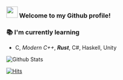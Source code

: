### <img src="https://github.githubassets.com/images/icons/emoji/octocat.png" width="30" height="30"> Welcome to my Github profile!

### 📚 I'm currently learning 
- C, *Modern C++*, ***Rust***, C#, Haskell, Unity

![Github Stats](https://github-readme-stats.vercel.app/api?username=navierr&show_icons=true&title_color=3350A6&icon_color=F25E3D&text_color=4968A6&bg_color=F2F2F2&cache_seconds=3600)
<!--![Top Langs](https://github-readme-stats.vercel.app/api/top-langs/?username=navierr&layout=compact&title_color=3350A6&icon_color=F25E3D&text_color=4968A6&bg_color=F2F2F2)-->
[![Hits](https://hits.seeyoufarm.com/api/count/incr/badge.svg?url=https://github.com/navierr/)](https://github.com/navierr/)
